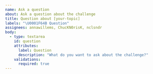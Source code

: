 ```yaml
---
name: Ask a question
about: Ask a question about the challenge
title: Question about [your-topic]
labels: "\U0001F64B Question"
assignees: annawillems, ChucKN0risK, nclsndr
body:
  - type: textarea
    id: question
    attributes:
      label: Question
      description: "What do you want to ask about the challenge?"
    validations:
      required: true
---
```

